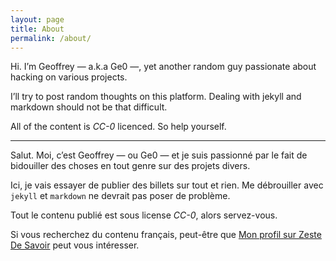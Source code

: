 ```yaml
---
layout: page
title: About
permalink: /about/
---
```


Hi. I’m Geoffrey — a.k.a Ge0 —, yet another random guy passionate about hacking
on various projects.

I’ll try to post random thoughts on this platform. Dealing with jekyll and
markdown should not be that difficult.

All of the content is *CC-0* licenced. So help yourself.

***

Salut. Moi, c’est Geoffrey — ou Ge0 — et je suis passionné par le fait de
bidouiller des choses en tout genre sur des projets divers.

Ici, je vais essayer de publier des billets sur tout et rien. Me débrouiller
avec `jekyll` et `markdown` ne devrait pas poser de problème.

Tout le contenu publié est sous license *CC-0*, alors servez-vous.

Si vous recherchez du contenu français, peut-être que
[Mon profil sur Zeste De Savoir](https://zestedesavoir.com/membres/voir/Ge0/)
peut vous intéresser.

